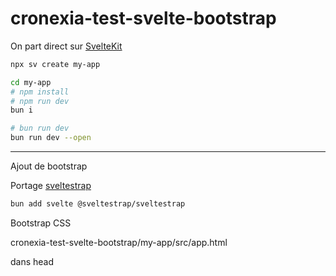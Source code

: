 # cronexia-test-svelte-bootstrap

On part direct sur [SvelteKit](https://svelte.dev/docs/kit/creating-a-project)

```bash
npx sv create my-app

cd my-app
# npm install
# npm run dev
bun i

# bun run dev
bun run dev --open
```

---

Ajout de bootstrap

Portage [sveltestrap](https://sveltestrap.js.org/?path=/docs/sveltestrap-overview--docs)

```bash
bun add svelte @sveltestrap/sveltestrap
```

Bootstrap CSS

cronexia-test-svelte-bootstrap/my-app/src/app.html

dans head

<!-- Bootstrap -->
<link
  rel="stylesheet"
  href="https://cdn.jsdelivr.net/npm/bootstrap@5.3.2/dist/css/bootstrap.min.css"
/>